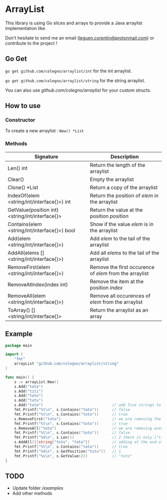 # ArrayList

This library is using Go slices and arrays to provide a Java arraylist implementation like.

Don't hesitate to send me an email (leguen.corentin@protonmail.com) or contribute to the project !

## Go Get

`go get github.com/colegno/arraylist/int` for the int arraylist.

`go get github.com/colegno/arraylist/string` for the string arraylist.

You can also use _github.com/colegno/arraylist_ for your custom structs.

## How to use

### Constructor

To create a new arraylist : `New() *List`

### Methods

| Signature | Description |
|-----------|-------------|
| Len() int | Return the length of the arraylist |
| Clear() | Empty the arraylist |
| Clone() *List | Return a copy of the arraylist |
| IndexOf(elem <string/int/interface{}>) int | Return the position of _elem_ in the arraylist |
| GetValue(position int) <string/int/interface{}> | Return the value at the position _position_ |
| Contains(elem <string/int/interface{}>) bool | Show if the value _elem_ is in the arraylist |
| Add(elem <string/int/interface{}>) | Add _elem_ to the tail of the arraylist |
| AddAll(elems []<string/int/interface{}>) | Add all _elems_ to the tail of the arraylist |
| RemoveFirst(elem <string/int/interface{}>) | Remove the first occurence of _elem_ from the arraylist |
| RemoveAtIndex(index int) | Remove the item at the position _index_ |
| RemoveAll(elem <string/int/interface{}>) | Remove all occurences of _elem_ from the arraylist |
| ToArray() []<string/int/interface{}> | Return the arraylist as an array |

## Example

```go
package main

import (
	"fmt"
	arrayList "github.com/colegno/arraylist/string"
)

func main() {
	s := arrayList.New()
	s.Add("toto")
	s.Add("titi")
	s.Add("toto")
	s.Add("tutu")
	s.Add("toto")                               // add five strings to the arraylist
	fmt.Printf("%t\n", s.Contains("tata"))      // false
	fmt.Printf("%t\n", s.Contains("toto"))      // true
	s.RemoveFirst("toto")                       // we are removing the first "toto"
	fmt.Printf("%t\n", s.Contains("toto"))      // true
	s.RemoveAll("toto")                         // we are removing every "toto"
	fmt.Printf("%t\n", s.Contains("toto"))      // false
	fmt.Printf("%d\n", s.Len())                 // 2 there is only ["titi", "tutu"] in the arraylist
	s.AddAll([]string{"toto", "tata"})          // adding at the end of the arraylist
	fmt.Printf("%t\n", s.Contains("tata"))      // true
	fmt.Printf("%d\n", s.GetPosition("tutu"))   // 1
	fmt.Printf("%s\n", s.GetValue(2))           // "toto"
}
```

## TODO

- Update folder _/examples_
- Add other methods